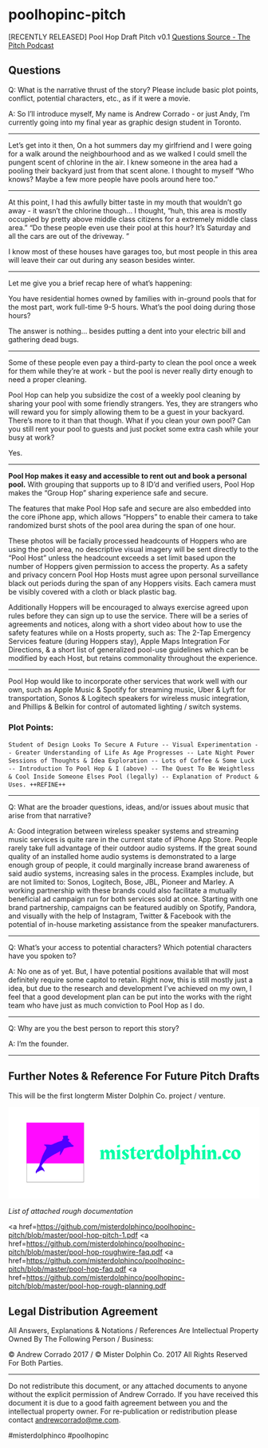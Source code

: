 # poolhopinc-pitch
[RECENTLY RELEASED] Pool Hop Draft Pitch v0.1
[Questions Source - The Pitch Podcast](http://www.pitchpodcast.org/pitch-us/) 

## Questions

 Q: What is the narrative thrust of the story? Please include basic plot points, conflict, potential characters, etc., as if it were a movie.  

A: So I’ll introduce myself,
My name is Andrew Corrado - or just Andy, I’m currently going into my final year as graphic design student in Toronto. 

- - - -

Let’s get into it then,
On a hot summers day my girlfriend and I were going for a walk around the neighbourhood and as we walked I could smell the pungent scent of chlorine in the air. I knew someone in the area had a pooling their backyard just from that scent alone. I thought to myself “Who knows? Maybe a few more people have pools around here too.” 

- - - -

At this point, I had this awfully bitter taste in my mouth that wouldn’t go away - it wasn’t the chlorine though…
I thought, “huh, this area is mostly occupied by pretty above middle class citizens for a extremely middle class area.” “Do these people even use their pool at this hour? It’s Saturday and all the cars are out of the driveway. ”

I know most of these houses have garages too, but most people in this area will leave their car out during any season besides winter.

- - - -

Let me give you a brief recap here of what’s happening:

You have residential homes owned by families with in-ground pools that  for the most part, work full-time 9-5 hours. What’s the pool doing during those hours?

The answer is nothing… besides putting a dent into your electric bill and gathering dead bugs.

- - - -

Some of these people even pay a third-party to clean the pool once a week for them while they’re at work - but the pool is never really dirty enough to need a proper cleaning. 

Pool Hop can help you subsidize the cost of a weekly pool cleaning by sharing your pool with some friendly strangers. Yes, they are strangers who will reward you for simply allowing them to be a guest in your backyard.
There’s more to it than that though.
What if you clean your own pool? Can you still rent your pool to guests and just pocket some extra cash while your busy at work? 

Yes.

- - - -

**Pool Hop makes it easy and accessible to rent out and book a personal pool.** With grouping that supports up to 8 ID’d and verified users, Pool Hop makes the “Group Hop” sharing experience safe and secure. 

The features that make Pool Hop safe and secure are also embedded into the core iPhone app, which allows “Hoppers” to enable their camera to take randomized burst shots of the pool area during the span of one hour. 

These photos will be facially processed headcounts of Hoppers who are using the pool area, no descriptive visual imagery will be sent directly to the “Pool Host” unless the headcount exceeds a set limit based upon the number of Hoppers given permission to access the property. As a safety and privacy concern Pool Hop Hosts must agree upon personal surveillance black out periods during the span of any Hoppers visits. Each camera must be visibly  covered with a cloth or black plastic bag. 

Additionally Hoppers will be encouraged to always exercise agreed upon rules before they can sign up to use the service. There will be a series of agreements and notices, along with a short video about how to use the safety features while on a Hosts property, such as: The 2-Tap Emergency Services feature (during Hoppers stay), Apple Maps Integration For Directions, & a short list of generalized pool-use guidelines which can be modified by each Host, but retains commonality throughout the experience. 

- - - -

Pool Hop would like to incorporate other services that work well with our own, such as Apple Music & Spotify for streaming music, Uber & Lyft for transportation, Sonos & Logitech speakers for wireless music integration, and Phillips & Belkin for control of automated lighting / switch systems. 

### Plot Points: 

```
Student of Design Looks To Secure A Future -- Visual Experimentation -- Greater Understanding of Life As Age Progresses -- Late Night Power Sessions of Thoughts & Idea Exploration -- Lots of Coffee & Some Luck -- Introduction To Pool Hop & I (above) -- The Quest To Be Weightless & Cool Inside Someone Elses Pool (legally) -- Explanation of Product & Uses. ++REFINE++
```

- - - -
 Q: What are the broader questions, ideas, and/or issues about music that arise from that narrative?   

A: Good integration between wireless speaker systems and streaming music services is quite rare in the current state of iPhone App Store. People rarely take full advantage of their outdoor audio systems. If the great sound quality of an installed home audio systems is demonstrated to a large enough group of people, it could marginally increase brand awareness of said audio systems, increasing sales in the process. Examples include, but are not limited to: Sonos, Logitech, Bose, JBL, Pioneer and Marley. A working partnership with these brands could also facilitate a mutually beneficial ad campaign run for both services sold at once. Starting with one brand partnership, campaigns can be featured audibly on Spotify, Pandora, and visually with the help of Instagram, Twitter & Facebook with the potential of in-house marketing assistance from the speaker manufacturers.

- - - -
 Q: What’s your access to potential characters? Which potential characters have you spoken to?  

A: No one as of yet. But, I have potential positions available that will most definitely require some capitol to retain. Right now, this is still mostly just a idea, but due to the research and development I’ve achieved on my own, I feel that a good development plan can be put into the works with the right team who have just as much conviction to Pool Hop as I do.

- - - -
 Q: Why are you the best person to report this story?  

A: I’m the founder.

- - - -

## Further Notes & Reference For Future Pitch Drafts
This will be the first longterm Mister Dolphin Co. project / venture.

![](https://github.com/misterdolphinco/poolhopinc-pitch/blob/master/logo-wordmark.png)

_List of attached rough documentation_

<a href=https://github.com/misterdolphinco/poolhopinc-pitch/blob/master/pool-hop-pitch-1.pdf</a>
<a href=https://github.com/misterdolphinco/poolhopinc-pitch/blob/master/pool-hop-roughwire-faq.pdf</a>
<a href=https://github.com/misterdolphinco/poolhopinc-pitch/blob/master/pool-hop-faq.pdf</a>
<a href=https://github.com/misterdolphinco/poolhopinc-pitch/blob/master/pool-hop-rough-planning.pdf</a>


## Legal Distribution Agreement
All Answers, Explanations & Notations / References Are Intellectual Property Owned By The Following Person / Business:

© Andrew Corrado 2017 / © Mister Dolphin Co. 2017
All Rights Reserved For Both Parties.
- - - -
Do not redistribute this document, or any attached documents to anyone without the explicit permission of Andrew Corrado. If you have received this document it is due to a good faith agreement between you and the intellectual property owner. For re-publication or redistribution please contact andrewcorrado@me.com. 

#misterdolphinco #poolhopinc

